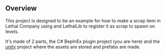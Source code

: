 ## Overview
This project is designed to be an example for how to make a scrap item in Lethal Company using and LethalLib to register it as scrap to spawn on levels.

It's made of 2 parts, the C# BepInEx plugin project (you are here) and the [unity]() project where the assets are stored and prefabs are made.
